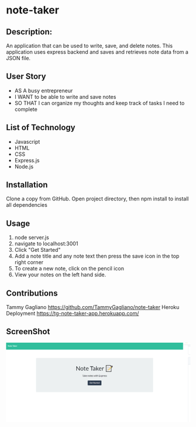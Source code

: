 # note-taker
## Description: 
An application that can be used to write, save, and delete notes. This application uses express backend and saves and retrieves note data from a JSON file.

## User Story
- AS A busy entrepreneur
- I WANT to be able to write and save notes
- SO THAT I can organize my thoughts and keep track of tasks I need to complete

## List of Technology
- Javascript
- HTML
- CSS 
- Express.js
- Node.js

## Installation 
Clone a copy from GitHub. 
Open project directory, then npm install to install all dependencies

## Usage 
1. node server.js
2. navigate to localhost:3001
3. Click "Get Started"
4. Add a note title and any note text then press the save icon in the top right corner
5. To create a new note, click on the pencil icon
6. View your notes on the left hand side. 

## Contributions
Tammy Gagliano 
https://github.com/TammyGagliano/note-taker
Heroku Deployment
https://tg-note-taker-app.herokuapp.com/

## ScreenShot
![Note Taker](./notetakerscreenshot.png)